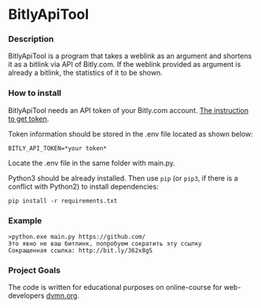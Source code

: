 # BitlyApiTool

### Description

BitlyApiTool is a program that takes a weblink as an argument and shortens it as a bitlink via API of Bitly.com. If the weblink provided as argument is already a bitlink, the statistics of it to be shown.

### How to install

BitlyApiTool needs an API token of your Bitly.com account. [The instruction to get token](https://support.bitly.com/hc/en-us/articles/230647907-How-do-I-find-my-OAuth-access-token-).

Token information should be stored in the .env file located as shown below:
```
BITLY_API_TOKEN=*your token*
```
Locate the .env file in the same folder with main.py.

Python3 should be already installed. 
Then use `pip` (or `pip3`, if there is a conflict with Python2) to install dependencies:
```
pip install -r requirements.txt
```

### Example

```
>python.exe main.py https://github.com/
Это явно не ваш битлинк, попробуем сократить эту ссылку
Сокращенная ссылка: http://bit.ly/362x8gS
```

### Project Goals

The code is written for educational purposes on online-course for web-developers [dvmn.org](https://dvmn.org/).